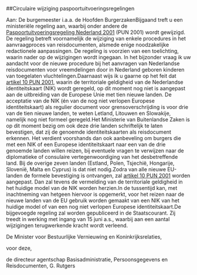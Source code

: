 <meta http-equiv='Content-Type' content='text/html; charset=utf-8' />

##Circulaire wijziging paspoortuitvoeringsregelingen

Aan: De burgemeester i.a.a. de Hoofden BurgerzakenBijgaand treft u een ministeriële regeling aan, waarbij onder andere de [Paspoortuitvoeringsregeling Nederland 2001](../../../../../ministeriele-regeling/paspoortuitvoeringsregeling/nederland/2001/BWBR0012811/README.md) (PUN 2001) wordt gewijzigd. De regeling betreft voornamelijk de wijziging van enkele procedures in het aanvraagproces van reisdocumenten, alsmede enige noodzakelijke redactionele aanpassingen. De regeling is voorzien van een toelichting, waarin nader op de wijzigingen wordt ingegaan. In het bijzonder vraag ik uw aandacht voor de nieuwe procedure bij het aanvragen van Nederlandse reisdocumenten voor vreemdelingen door in Nederland geboren kinderen van toegelaten vluchtelingen.Daarnaast wijs ik u gaarne op het feit dat [artikel 10 PUN 2001](../../../../../ministeriele-regeling/paspoortuitvoeringsregeling/nederland/2001/BWBR0012811/README.md), waarin de territoriale geldigheid van de Nederlandse identiteitskaart (NIK) wordt geregeld, op dit moment nog niet is aangepast aan de uitbreiding van de Europese Unie met tien nieuwe landen. De acceptatie van de NIK (én van de nog niet verlopen Europese identiteitskaart) als regulier document voor grensoverschrijding is voor drie van de tien nieuwe landen, te weten Letland, Litouwen en Slowakije, namelijk nog niet formeel geregeld.Het Ministerie van Buitenlandse Zaken is op dit moment bezig om ook deze drie landen schriftelijk te laten bevestigen, dat zij de genoemde identiteitskaarten als reisdocument erkennen. Het verdient voorshands dan ook aanbeveling om burgers die met een NIK of een Europese identiteitskaart naar een van de drie genoemde landen willen reizen, bij eventuele vragen te verwijzen naar de diplomatieke of consulaire vertegenwoordiging van het desbetreffende land. Bij de overige zeven landen (Estland, Polen, Tsjechië, Hongarije, Slovenië, Malta en Cyprus) is dat niet nodig.Zodra van alle nieuwe EU-landen de formele bevestiging is ontvangen, zal [artikel 10 PUN 2001](../../../../../ministeriele-regeling/paspoortuitvoeringsregeling/nederland/2001/BWBR0012811/README.md) worden aangepast. Dan zal tevens de vermelding van de territoriale geldigheid in het huidige model van de NIK worden herzien.In de tussentijd kan, met inachtneming van hetgeen hiervoor is opgemerkt, voor het reizen naar de nieuwe landen van de EU gebruik worden gemaakt van een NIK van het huidige model of van een nog niet verlopen Europese identiteitskaart.De bijgevoegde regeling zal worden gepubliceerd in de Staatscourant. Zij treedt in werking met ingang van 15 juni a.s., waarbij aan een aantal wijzigingen terugwerkende kracht wordt verleend. 

De 
Minister voor Bestuurlijke Vernieuwing en Koninkrijksrelaties, 

voor deze, 

de 
directeur agentschap Basisadministratie, Persoonsgegevens en Reisdocumenten,
G. Rutgers   
